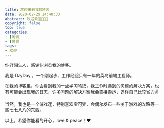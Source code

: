 ```yaml
---
title: 欢迎来到我的博客
date: 2020-02-29 14:40:33
abstract: 欢迎欢迎👏👏👏
copyright: false
top: true
categories:
- [闲谈]
- [置顶]
tags: 
- 欢迎
---
```


你好陌生人，感谢你浏览我的博客。



我是 DayDay ，一个刚起步、工作经验只有一年的菜鸟前端工程师。



在我的博客里，你会看到我的一些学习笔记，我工作时遇到的问题的解决方案，也有可能会出现我的日志，许多问题的解决方案我会直接搬运，这样自己比较省力✌️



当然，我也是一个游戏迷，特别喜欢宝可梦，会偶尔发布一些关于游戏的攻略等一些七七八八的东西。



以上，希望你能看的开心，love & peace！❤️